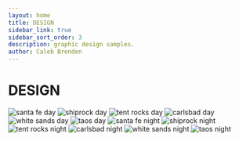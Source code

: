 ```yaml
---
layout: home
title: DESIGN
sidebar_link: true
sidebar_sort_order: 3
description: graphic design samples.
author: Caleb Brenden
---
```

<h1 class="page-title homepage-title">DESIGN</h1>
<section id="photos">
  <img src="{{ site.baseurl }}/images/design/santa-fe-day.png" alt="santa fe day">
  <img src="{{ site.baseurl }}/images/design/shiprock-day.png" alt="shiprock day">
  <img src="{{ site.baseurl }}/images/design/tent-rocks-day.png" alt="tent rocks day">
  <img src="{{ site.baseurl }}/images/design/carlsbad-day.png" alt="carlsbad day">
  <img src="{{ site.baseurl }}/images/design/white-sands-day.png" alt="white sands day">
  <img src="{{ site.baseurl }}/images/design/taos-day.png" alt="taos day">
  <img src="{{ site.baseurl }}/images/design/santa-fe-night.png" alt="santa fe night">
  <img src="{{ site.baseurl }}/images/design/shiprock-night.png" alt="shiprock night">
  <img src="{{ site.baseurl }}/images/design/tent-rocks-night.png" alt="tent rocks night">
  <img src="{{ site.baseurl }}/images/design/carlsbad-night.png" alt="carlsbad night">
  <img src="{{ site.baseurl }}/images/design/white-sands-night.png" alt="white sands night">
  <img src="{{ site.baseurl }}/images/design/taos-night.png" alt="taos night">

</section>
